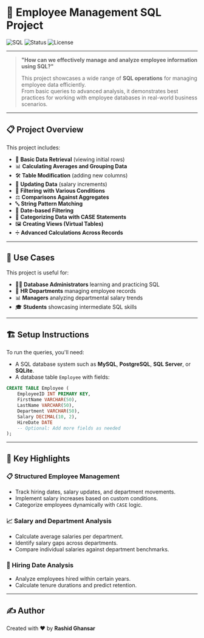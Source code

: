 # 🧩 Employee Management SQL Project

![SQL](https://img.shields.io/badge/SQL-Database-blue) ![Status](https://img.shields.io/badge/Project-Active-brightgreen) ![License](https://img.shields.io/badge/License-MIT-lightgrey)

---

> **"How can we effectively manage and analyze employee information using SQL?"**  
>  
> This project showcases a wide range of **SQL operations** for managing employee data efficiently.  
> From basic queries to advanced analysis, it demonstrates best practices for working with employee databases in real-world business scenarios.

---

## 📋 Project Overview

This project includes:

- 🔎 **Basic Data Retrieval** (viewing initial rows)
- 📊 **Calculating Averages and Grouping Data**
- 🛠️ **Table Modification** (adding new columns)
- 💸 **Updating Data** (salary increments)
- 🎯 **Filtering with Various Conditions**
- ⚖️ **Comparisons Against Aggregates**
- 🔤 **String Pattern Matching**
- 📅 **Date-based Filtering**
- 🔀 **Categorizing Data with CASE Statements**
- 🖼️ **Creating Views (Virtual Tables)**
- ➗ **Advanced Calculations Across Records**

---

## 🚀 Use Cases

This project is useful for:

- 👨‍💻 **Database Administrators** learning and practicing SQL
- 🧾 **HR Departments** managing employee records
- 📊 **Managers** analyzing departmental salary trends
- 🎓 **Students** showcasing intermediate SQL skills

---

## 🏗️ Setup Instructions

To run the queries, you'll need:

- A SQL database system such as **MySQL**, **PostgreSQL**, **SQL Server**, or **SQLite**.
- A database table `Employee` with fields:

```sql
CREATE TABLE Employee (
    EmployeeID INT PRIMARY KEY,
    FirstName VARCHAR(50),
    LastName VARCHAR(50),
    Department VARCHAR(50),
    Salary DECIMAL(10, 2),
    HireDate DATE
    -- Optional: Add more fields as needed
);
```

---

## 🧠 Key Highlights

### 📋 Structured Employee Management
- Track hiring dates, salary updates, and department movements.
- Implement salary increases based on custom conditions.
- Categorize employees dynamically with `CASE` logic.

### 📈 Salary and Department Analysis
- Calculate average salaries per department.
- Identify salary gaps across departments.
- Compare individual salaries against department benchmarks.

### 📅 Hiring Date Analysis
- Analyze employees hired within certain years.
- Calculate tenure durations and predict retention.

---

## ✍️ Author

Created with ❤️ by **Rashid Ghansar**

